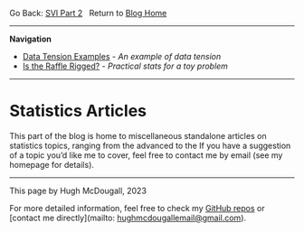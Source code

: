   
  
  
Go Back: [SVI Part 2](.\..\02_numpyro\06_SVI\02_part2\page.html)	&nbsp;	Return to [Blog Home](.\..\bloghome.html)  
  
---------------------------------------------------------------------------  
**Navigation**  
* [Data Tension Examples](.\02_suspiciousness\./page.html) - _An example of data tension_  
* [Is the Raffle Rigged?](.\03_raffle\./page.html) - _Practical stats for a toy problem_  
  
---------  
  
  
# Statistics Articles  
  
This part of the blog is home to miscellaneous standalone articles on statistics topics, ranging from the advanced to the If you have a suggestion of a topic you’d like me to cover, feel free to contact me by email (see my homepage for details).  
  
---------  
  
This page by Hugh McDougall, 2023  
  
  
  
For more detailed information, feel free to check my [GitHub repos](https://github.com/HughMcDougall/) or [contact me directly](mailto: hughmcdougallemail@gmail.com).  
  
